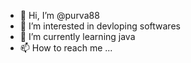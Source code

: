 - 👋 Hi, I’m @purva88
- 👀 I’m interested in devloping softwares
- 🌱 I’m currently learning java
- 📫 How to reach me ...

<!---
purva88/purva88 is a ✨ special ✨ repository because its `README.md` (this file) appears on your GitHub profile.
You can click the Preview link to take a look at your changes.
--->
